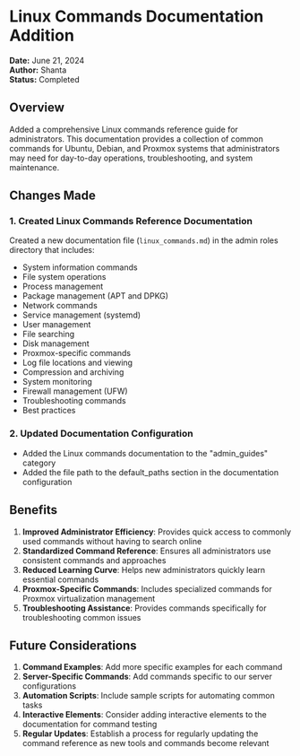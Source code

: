 # Linux Commands Documentation Addition

**Date:** June 21, 2024  
**Author:** Shanta  
**Status:** Completed

## Overview

Added a comprehensive Linux commands reference guide for administrators. This documentation provides a collection of common commands for Ubuntu, Debian, and Proxmox systems that administrators may need for day-to-day operations, troubleshooting, and system maintenance.

## Changes Made

### 1. Created Linux Commands Reference Documentation

Created a new documentation file (`linux_commands.md`) in the admin roles directory that includes:

- System information commands
- File system operations
- Process management
- Package management (APT and DPKG)
- Network commands
- Service management (systemd)
- User management
- File searching
- Disk management
- Proxmox-specific commands
- Log file locations and viewing
- Compression and archiving
- System monitoring
- Firewall management (UFW)
- Troubleshooting commands
- Best practices

### 2. Updated Documentation Configuration

- Added the Linux commands documentation to the "admin_guides" category
- Added the file path to the default_paths section in the documentation configuration

## Benefits

1. **Improved Administrator Efficiency**: Provides quick access to commonly used commands without having to search online
2. **Standardized Command Reference**: Ensures all administrators use consistent commands and approaches
3. **Reduced Learning Curve**: Helps new administrators quickly learn essential commands
4. **Proxmox-Specific Commands**: Includes specialized commands for Proxmox virtualization management
5. **Troubleshooting Assistance**: Provides commands specifically for troubleshooting common issues

## Future Considerations

1. **Command Examples**: Add more specific examples for each command
2. **Server-Specific Commands**: Add commands specific to our server configurations
3. **Automation Scripts**: Include sample scripts for automating common tasks
4. **Interactive Elements**: Consider adding interactive elements to the documentation for command testing
5. **Regular Updates**: Establish a process for regularly updating the command reference as new tools and commands become relevant